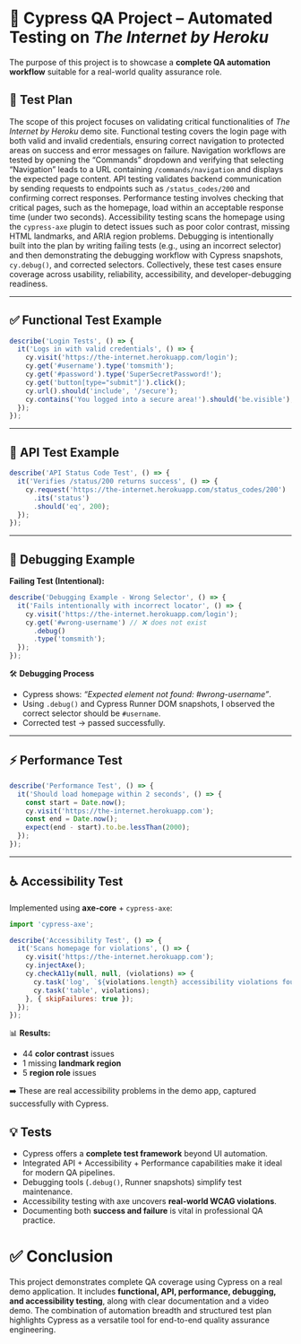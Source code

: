 # 🧪 Cypress QA Project – Automated Testing on *The Internet by Heroku*

The purpose of this project is to showcase a **complete QA automation workflow** suitable for a real-world quality assurance role.

## 📝 Test Plan
The scope of this project focuses on validating critical functionalities of *The Internet by Heroku* demo site. Functional testing covers the login page with both valid and invalid credentials, ensuring correct navigation to protected areas on success and error messages on failure. Navigation workflows are tested by opening the “Commands” dropdown and verifying that selecting “Navigation” leads to a URL containing `/commands/navigation` and displays the expected page content. API testing validates backend communication by sending requests to endpoints such as `/status_codes/200` and confirming correct responses. Performance testing involves checking that critical pages, such as the homepage, load within an acceptable response time (under two seconds). Accessibility testing scans the homepage using the `cypress-axe` plugin to detect issues such as poor color contrast, missing HTML landmarks, and ARIA region problems. Debugging is intentionally built into the plan by writing failing tests (e.g., using an incorrect selector) and then demonstrating the debugging workflow with Cypress snapshots, `cy.debug()`, and corrected selectors. Collectively, these test cases ensure coverage across usability, reliability, accessibility, and developer-debugging readiness.

---

## ✅ Functional Test Example
```javascript
describe('Login Tests', () => {
  it('Logs in with valid credentials', () => {
    cy.visit('https://the-internet.herokuapp.com/login');
    cy.get('#username').type('tomsmith');
    cy.get('#password').type('SuperSecretPassword!');
    cy.get('button[type="submit"]').click();
    cy.url().should('include', '/secure');
    cy.contains('You logged into a secure area!').should('be.visible');
  });
});
```

---

## 📡 API Test Example
```javascript
describe('API Status Code Test', () => {
  it('Verifies /status/200 returns success', () => {
    cy.request('https://the-internet.herokuapp.com/status_codes/200')
      .its('status')
      .should('eq', 200);
  });
});
```

---

## 🐞 Debugging Example

**Failing Test (Intentional):**
```javascript
describe('Debugging Example - Wrong Selector', () => {
  it('Fails intentionally with incorrect locator', () => {
    cy.visit('https://the-internet.herokuapp.com/login');
    cy.get('#wrong-username') // ❌ does not exist
      .debug()
      .type('tomsmith');
  });
});
```

🛠 **Debugging Process**  
- Cypress shows: *“Expected element not found: #wrong-username”*.  
- Using `.debug()` and Cypress Runner DOM snapshots, I observed the correct selector should be `#username`.  
- Corrected test → passed successfully.  

---

## ⚡ Performance Test
```javascript
describe('Performance Test', () => {
  it('Should load homepage within 2 seconds', () => {
    const start = Date.now();
    cy.visit('https://the-internet.herokuapp.com');
    const end = Date.now();
    expect(end - start).to.be.lessThan(2000);
  });
});
```

---

## ♿ Accessibility Test
Implemented using **axe-core** + `cypress-axe`:  
```javascript
import 'cypress-axe';

describe('Accessibility Test', () => {
  it('Scans homepage for violations', () => {
    cy.visit('https://the-internet.herokuapp.com');
    cy.injectAxe();
    cy.checkA11y(null, null, (violations) => {
      cy.task('log', `${violations.length} accessibility violations found`);
      cy.task('table', violations);
    }, { skipFailures: true });
  });
});
```

📊 **Results:**  
- 44 **color contrast** issues  
- 1 missing **landmark region**  
- 5 **region role** issues  

➡️ These are real accessibility problems in the demo app, captured successfully with Cypress.

## 💡 Tests
- Cypress offers a **complete test framework** beyond UI automation.  
- Integrated API + Accessibility + Performance capabilities make it ideal for modern QA pipelines.  
- Debugging tools (`.debug()`, Runner snapshots) simplify test maintenance.  
- Accessibility testing with axe uncovers **real-world WCAG violations**.  
- Documenting both **success and failure** is vital in professional QA practice.  

# ✅ Conclusion
This project demonstrates complete QA coverage using Cypress on a real demo application. It includes **functional, API, performance, debugging, and accessibility testing**, along with clear documentation and a video demo. The combination of automation breadth and structured test plan highlights Cypress as a versatile tool for end-to-end quality assurance engineering.
